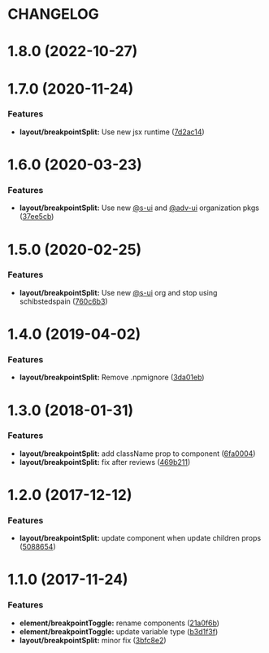 # CHANGELOG

# 1.8.0 (2022-10-27)



# 1.7.0 (2020-11-24)


### Features

* **layout/breakpointSplit:** Use new jsx runtime ([7d2ac14](https://github.com/SUI-Components/adevinta-spain-components/commit/7d2ac14108cf61bb31281ec0161ff0ecc6c5a77b))



# 1.6.0 (2020-03-23)


### Features

* **layout/breakpointSplit:** Use new [@s-ui](https://github.com/s-ui) and [@adv-ui](https://github.com/adv-ui) organization pkgs ([37ee5cb](https://github.com/SUI-Components/adevinta-spain-components/commit/37ee5cb99ddb8ce64bd1902ad80b12a2c9d82a4b))



# 1.5.0 (2020-02-25)


### Features

* **layout/breakpointSplit:** Use new [@s-ui](https://github.com/s-ui) org and stop using schibstedspain ([760c6b3](https://github.com/SUI-Components/adevinta-spain-components/commit/760c6b39c929f2d837e84c441941848b2605e683))



# 1.4.0 (2019-04-02)


### Features

* **layout/breakpointSplit:** Remove .npmignore ([3da01eb](https://github.com/SUI-Components/adevinta-spain-components/commit/3da01eb5acdc1c60100eea9c3e382adbc9020d5a))



# 1.3.0 (2018-01-31)


### Features

* **layout/breakpointSplit:** add className prop to component ([6fa0004](https://github.com/SUI-Components/adevinta-spain-components/commit/6fa000405f1af29334768e3db495f500a0c49713))
* **layout/breakpointSplit:** fix after reviews ([469b211](https://github.com/SUI-Components/adevinta-spain-components/commit/469b21120a989ed7c19c9a0ac23e8b6c17d4054a))



# 1.2.0 (2017-12-12)


### Features

* **layout/breakpointSplit:** update component when update children props ([5088654](https://github.com/SUI-Components/adevinta-spain-components/commit/50886545bdecc2ee3f247b6497e52838d1732f01))



# 1.1.0 (2017-11-24)


### Features

* **element/breakpointToggle:** rename components ([21a0f6b](https://github.com/SUI-Components/adevinta-spain-components/commit/21a0f6b8fe7141fe67a2febb3b7d894c2cae407e))
* **element/breakpointToggle:** update variable type ([b3d1f3f](https://github.com/SUI-Components/adevinta-spain-components/commit/b3d1f3f8eda7e900507ff9e870175cc66360e3db))
* **layout/breakpointSplit:** minor fix ([3bfc8e2](https://github.com/SUI-Components/adevinta-spain-components/commit/3bfc8e236e8a8a0ddde8647de02ffa1584bf47b8))



